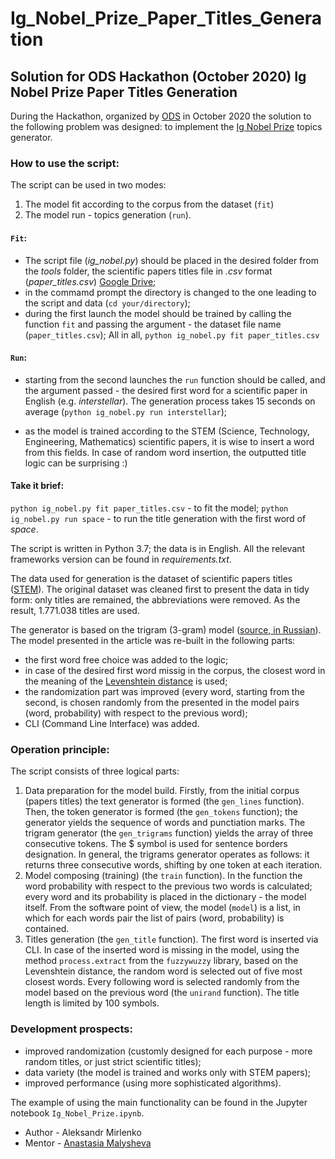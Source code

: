 # Ig_Nobel_Prize_Paper_Titles_Generation
## Solution for ODS Hackathon (October 2020) Ig Nobel Prize Paper Titles Generation

During the Hackathon, organized by [ODS](https://ods.ai/) in October 2020 the solution to the following problem was designed:
to implement the [Ig Nobel Prize](https://www.improbable.com/) topics generator.

### How to use the script:
The script can be used in two modes:
1. The model fit according to the corpus from the dataset (`fit`)
2. The model run - topics generation (`run`).

#### `Fit`:
* The script file (_ig_nobel.py_) should be placed in the desired folder from the _tools_ folder, the scientific papers titles file in _.csv_ format (_paper_titles.csv_) [Google Drive](https://drive.google.com/drive/folders/1Icl9RaCK_5z3m8Ku3O9Imt2QYffH2a89?usp=sharing);
* in the commamd prompt the directory is changed to the one leading to the script and data (`cd your/directory`);
* during the first launch the model should be trained by calling the function `fit` and passing the argument - the dataset file name (`paper_titles.csv`);
All in all, `python ig_nobel.py fit paper_titles.csv`
#### `Run`:
* starting from the second launches the `run` function should be called, and the argument passed - the desired first word for a scientific paper in English (e.g. _interstellar_). The generation process takes 15 seconds on average (`python ig_nobel.py run interstellar`);

* as the model is trained according to the STEM (Science, Technology, Engineering, Mathematics) scientific papers, it is wise to insert a word from this fields. In case of random word insertion, the outputted title logic can be surprising :)


#### Take it brief:
`python ig_nobel.py fit paper_titles.csv` - to fit the model;
`python ig_nobel.py run space` - to run the title generation with the first word of _space_.

The script is written in Python 3.7; the data is in English. All the relevant frameworks version can be found in _requirements.txt_.

The data used for generation is the dataset of scientific papers titles ([STEM](https://www.kaggle.com/Cornell-University/arxiv)). The original dataset was cleaned first to present the data in tidy form: only titles are remained, the abbreviations were removed. As the result, 1.771.038 titles are used.

The generator is based on the trigram (3-gram) model ([source, in Russian](https://habr.com/ru/post/88514/)). The model presented in the article was re-built in the following parts:
* the first word free choice was added to the logic;
* in case of the desired first word missig in the corpus, the closest word in the meaning of the [Levenshtein distance](https://en.wikipedia.org/wiki/Levenshtein_distance) is used;
* the randomization part was improved (every word, starting from the second, is chosen randomly from the presented in the model pairs (word, probability) with respect to the previous word);
* CLI (Command Line Interface) was added.

### Operation principle:
The script consists of three logical parts:
1. Data preparation for the model build. Firstly, from the initial corpus (papers titles) the text generator is formed (the `gen_lines` function). Then, the token generator is formed (the `gen_tokens` function); the generator yields the sequence of words and punctiation marks. The trigram generator (the `gen_trigrams` function) yields the array of three consecutive tokens. The $ symbol is used for sentence borders designation. In general, the trigrams generator operates as follows: it returns three consecutive words, shifting by one token at each iteration. 
2. Model composing (training) (the `train` function). In the function the word probability with respect to the previous two words is calculated; every word and its probability is placed in the dictionary - the model itself. From the software point of view, the model (`model`) is a list, in which for each words pair the list of pairs (word, probability) is contained. 
3. Titles generation (the `gen_title` function). The first word is inserted via CLI. In case of the inserted word is missing in the model, using the method `process.extract` from the `fuzzywuzzy` library, based on the Levenshtein distance, the random word is selected out of five most closest words. Every following word is selected randomly from the model based on the previous word (the `unirand` function). The title length is limited by 100 symbols. 


### Development prospects:
* improved randomization (customly designed for each purpose - more random titles, or just strict scientific titles);
* data variety (the model is trained and works only with STEM papers);
* improved performance (using more sophisticated algorithms).

The example of using the main functionality can be found in the Jupyter notebook `Ig_Nobel_Prize.ipynb`.

* Author - Aleksandr Mirlenko
* Mentor - [Anastasia Malysheva](https://github.com/AnastasiaMalysheva)
